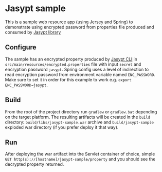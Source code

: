 # Jasypt sample

This is a sample web resource app (using Jersey and Spring) to demonstrate using encrypted password from properties file produced and consumed by [Jasypt library](http://www.jasypt.org/)

Configure
---------
The sample has an encrypted property produced by [Jasypt CLI](http://www.jasypt.org/cli.html) in `src/main/resources/encrypted.properties` file with input `secret` and encryption password `jasypt`. Spring config uses a level of indirection to read encryption password from environment variable named `ENC_PASSWORD`. Make sure to set it in order for this example to work e.g. `export ENC_PASSWORD=jasypt`.

Build
-----
From the root of the project directory run `gradlew` or `gradlew.bat` depending on the target platform. The resulting artifacts will be created in the `build` directory: `build/libs/jasypt-sample.war` archive and `build/jasypt-sample` exploded war directory (if you prefer deploy it that way).

Run
---
After deploying the war artifact into the Servlet container of choice, simple `GET http(s)://[hostname]/jasypt-sample/property` and you should see the decrypted property returned.
